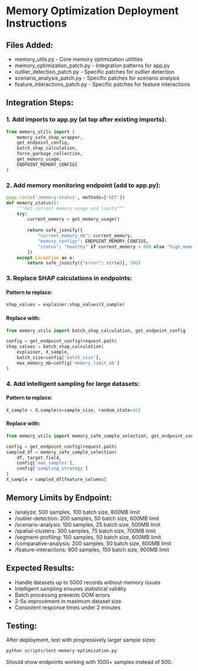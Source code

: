 
# Memory Optimization Deployment Instructions

## Files Added:
- memory_utils.py - Core memory optimization utilities
- memory_optimization_patch.py - Integration patterns for app.py
- outlier_detection_patch.py - Specific patches for outlier detection
- scenario_analysis_patch.py - Specific patches for scenario analysis  
- feature_interactions_patch.py - Specific patches for feature interactions

## Integration Steps:

### 1. Add imports to app.py (at top after existing imports):
```python
from memory_utils import (
    memory_safe_shap_wrapper, 
    get_endpoint_config,
    batch_shap_calculation,
    force_garbage_collection,
    get_memory_usage,
    ENDPOINT_MEMORY_CONFIGS
)
```

### 2. Add memory monitoring endpoint (add to app.py):
```python
@app.route('/memory-status', methods=['GET'])
def memory_status():
    """Get current memory usage and limits"""
    try:
        current_memory = get_memory_usage()
        
        return safe_jsonify({
            "current_memory_mb": current_memory,
            "memory_configs": ENDPOINT_MEMORY_CONFIGS,
            "status": "healthy" if current_memory < 800 else "high_memory"
        })
    except Exception as e:
        return safe_jsonify({"error": str(e)}, 500)
```

### 3. Replace SHAP calculations in endpoints:

#### Pattern to replace:
```python
shap_values = explainer.shap_values(X_sample)
```

#### Replace with:
```python
from memory_utils import batch_shap_calculation, get_endpoint_config

config = get_endpoint_config(request.path)
shap_values = batch_shap_calculation(
    explainer, X_sample,
    batch_size=config['batch_size'],
    max_memory_mb=config['memory_limit_mb']
)
```

### 4. Add intelligent sampling for large datasets:

#### Pattern to replace:
```python
X_sample = X.sample(n=sample_size, random_state=42)
```

#### Replace with:
```python
from memory_utils import memory_safe_sample_selection, get_endpoint_config

config = get_endpoint_config(request.path)
sampled_df = memory_safe_sample_selection(
    df, target_field,
    config['max_samples'],
    config['sampling_strategy']
)
X_sample = sampled_df[feature_columns]
```

## Memory Limits by Endpoint:
- /analyze: 500 samples, 100 batch size, 800MB limit
- /outlier-detection: 200 samples, 50 batch size, 600MB limit  
- /scenario-analysis: 100 samples, 25 batch size, 500MB limit
- /spatial-clusters: 300 samples, 75 batch size, 700MB limit
- /segment-profiling: 150 samples, 50 batch size, 600MB limit
- /comparative-analysis: 200 samples, 50 batch size, 600MB limit
- /feature-interactions: 800 samples, 150 batch size, 900MB limit

## Expected Results:
- Handle datasets up to 5000 records without memory issues
- Intelligent sampling ensures statistical validity
- Batch processing prevents OOM errors
- 2-5x improvement in maximum dataset size
- Consistent response times under 2 minutes

## Testing:
After deployment, test with progressively larger sample sizes:
```bash
python scripts/test-memory-optimization.py
```

Should show endpoints working with 1000+ samples instead of 500.
